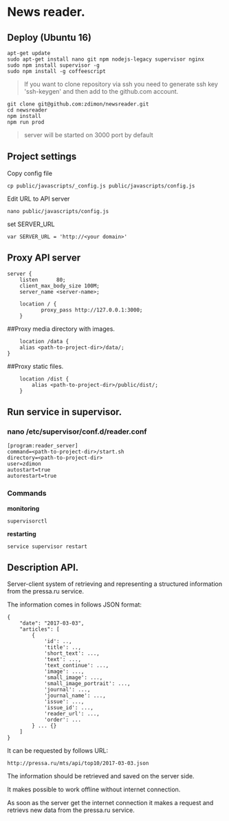 # News reader.

## Deploy (Ubuntu 16)


    apt-get update
    sudo apt-get install nano git npm nodejs-legacy supervisor nginx
    sudo npm install supervisor -g
    sudo npm install -g coffeescript


> If you want to clone repository via ssh you need to generate ssh key 'ssh-keygen' and then add to the github.com account.

    git clone git@github.com:zdimon/newsreader.git
    cd newsreader
    npm install
    npm run prod

> server will be started on 3000 port by default

## Project settings

Copy config file

    cp public/javascripts/_config.js public/javascripts/config.js

Edit URL to API server

    nano public/javascripts/config.js

set SERVER_URL

    var SERVER_URL = 'http://<your domain>'

## Proxy API server


    server {
        listen      80;
        client_max_body_size 100M;
        server_name <server-name>;

        location / {
               proxy_pass http://127.0.0.1:3000;
        }

##Proxy media directory with images.

        location /data {
        alias <path-to-project-dir>/data/;
    }   

##Proxy static files.

        location /dist {
            alias <path-to-project-dir>/public/dist/;
        }



## Run service in supervisor.

### nano /etc/supervisor/conf.d/reader.conf

    [program:reader_server]
    command=<path-to-project-dir>/start.sh
    directory=<path-to-project-dir>
    user=zdimon
    autostart=true
    autorestart=true


### Commands

**monitoring**

    supervisorctl

**restarting**

    service supervisor restart


## Description API.


Server-client system of retrieving and representing a structured information from the pressa.ru service.

The information comes in follows JSON format:



    {
        "date": "2017-03-03",
        "articles": [
            {
                'id': ..,
                'title': ..,
                'short_text': ...,
                'text': ...,
                'text_continue': ...,
                'image': ...,
                'small_image': ...,
                'small_image_portrait': ...,
                'journal': ...,
                'journal_name': ...,
                'issue': ...,
                'issue_id': ...,
                'reader_url': ...,
                'order': ...
            } ... {}
        ]
    }

It can be requested by follows URL:

    http://pressa.ru/mts/api/top10/2017-03-03.json

The information should be retrieved and saved on the server side.

It makes possible to work offline without internet connection.

As soon as the server get the internet connection it makes a request and retrievs new data from the pressa.ru service.
